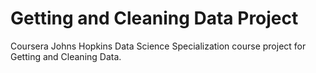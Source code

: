 # Getting and Cleaning Data Project
    
Coursera Johns Hopkins Data Science Specialization course project for Getting and Cleaning Data.

